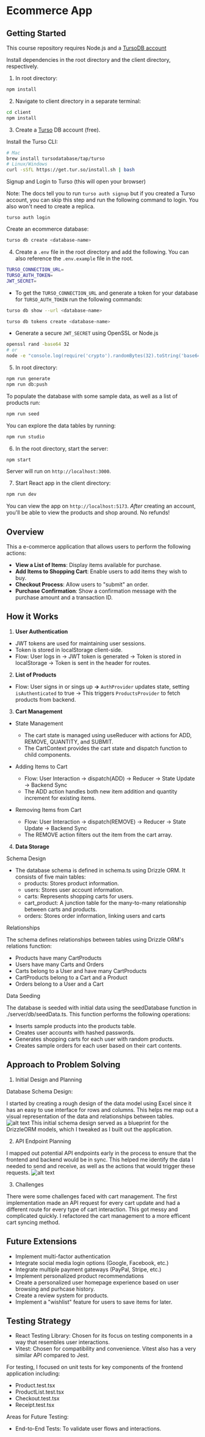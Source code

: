 # Ecommerce App

## Getting Started

This course repository requires Node.js and a [TursoDB account](https://turso.tech/)

Install dependencies in the root directory and the client directory, respectively. 

1. In root directory:
```bash
npm install
```
2. Navigate to client directory in a separate terminal:
```bash
cd client
npm install
```
3. Create a [Turso](https://turso.tech/) DB account (free).

Install the Turso CLI:
```bash
# Mac
brew install tursodatabase/tap/turso
# Linux/Windows
curl -sSfL https://get.tur.so/install.sh | bash
```
Signup and Login to Turso (this will open your browser)

Note: The docs tell you to run `turso auth signup` but if you created a Turso account, you can skip this step and run the following command to login. You also won't need to create a replica. 
```
turso auth login
```
Create an ecommerce database:
```bash
turso db create <database-name>
```
4. Create a `.env` file in the root directory and add the following. You can also reference the `.env.example` file in the root. 
```bash
TURSO_CONNECTION_URL=
TURSO_AUTH_TOKEN=
JWT_SECRET=
```
- To get the `TURSO_CONNECTION_URL` and generate a token for your database for `TURSO_AUTH_TOKEN` run the following commands:
```bash
turso db show --url <database-name>
```
```bash
turso db tokens create <database-name>
```
- Generate a secure `JWT_SECRET` using OpenSSL or Node.js
```bash
openssl rand -base64 32
# or
node -e "console.log(require('crypto').randomBytes(32).toString('base64'));"
```
5. In root directory:
```bash
npm run generate
npm run db:push
```
To populate the database with some sample data, as well as a list of products run:
```bash
npm run seed
```
You can explore the data tables by running:
```bash
npm run studio
```



6. In the root directory, start the server:
```bash
npm start
```
Server will run on `http://localhost:3000`.

7. Start React app in the client directory:
```bash
npm run dev
```
You can view the app on `http://localhost:5173`. *After* creating an account, you'll be able to view the products and shop around. No refunds!


## Overview
This a e-commerce application that allows users to perform the following actions:
- **View a List of Items**: Display items available for purchase.
- **Add Items to Shopping Cart**: Enable users to add items they wish to buy.
- **Checkout Process**: Allow users to "submit" an order.
- **Purchase Confirmation**: Show a confirmation message with the purchase amount and a transaction ID.

## How it Works
1. **User Authentication**
- JWT tokens are used for maintaining user sessions.
- Token is stored in localStorage client-side.
- Flow: User logs in -> JWT token is generated -> Token is stored in localStorage -> Token is sent in the header for routes.

2. **List of Products**
- Flow: User signs in or sings up **->** `AuthProvider` updates state, setting `isAuthenticated` to true -> This triggers `ProductsProvider` to fetch products from backend. 

3. **Cart Management**
- State Management
  - The cart state is managed using useReducer with actions for ADD, REMOVE, QUANTITY, and SUBMIT.
  - The CartContext provides the cart state and dispatch function to child components.

- Adding Items to Cart
  - Flow: User Interaction → dispatch(ADD) → Reducer → State Update → Backend Sync
  - The ADD action handles both new item addition and quantity increment for existing items.

- Removing Items from Cart
  - Flow: User Interaction → dispatch(REMOVE) → Reducer → State Update → Backend Sync
  - The REMOVE action filters out the item from the cart array.

4. **Data Storage**

Schema Design

- The database schema is defined in schema.ts using Drizzle ORM. It consists of five main tables:
  - products: Stores product information.
  - users: Stores user account information.
  - carts: Represents shopping carts for users.
  - cart_product: A junction table for the many-to-many relationship between carts and products.
  - orders: Stores order information, linking users and carts

Relationships

The schema defines relationships between tables using Drizzle ORM's relations function:
  - Products have many CartProducts
  - Users have many Carts and Orders
  - Carts belong to a User and have many CartProducts
  - CartProducts belong to a Cart and a Product
  - Orders belong to a User and a Cart

Data Seeding

The database is seeded with initial data using the seedDatabase function in ./server/db/seedData.ts. This function performs the following operations:
  - Inserts sample products into the products table.
  - Creates user accounts with hashed passwords.
  - Generates shopping carts for each user with random products.
  - Creates sample orders for each user based on their cart contents.


## Approach to Problem Solving

1. Initial Design and Planning

Database Schema Design:

I started by creating a rough design of the data model using Excel since it has an easy to use interface for rows and columns. This helps me map out a visual representation of the data and relationships between tables.
![alt text](./server/assets/data-model-design.png)
This initial schema design served as a blueprint for the DrizzleORM models, which I tweaked as I built out the application.

2. API Endpoint Planning

I mapped out potential API endpoints early in the process to ensure that the frontend and backend would be in sync. This helped me identify the data I needed to send and receive, as well as the actions that would trigger these requests.
![alt text](./server/assets/endpoint-design.png)

3. Challenges

There were some challenges faced with  cart management. The first implementation made an API request for every cart update and had a different route for every type of cart interaction. This got messy and complicated quickly. I refactored the cart management to a more efficent cart syncing method.

## Future Extensions
- Implement multi-factor authentication
- Integrate social media login options (Google, Facebook, etc.)
- Integrate multiple payment gateways (PayPal, Stripe, etc.)
- Implement personalized product recommendations
- Create a personalized user homepage experience based on user browsing and purhcase history.
- Create a review system for products.
- Implement a "wishlist" feature for users to save items for later.

## Testing Strategy
- React Testing Library: Chosen for its focus on testing components in a way that resembles user interactions.
- Vitest: Chosen for compatibility and convenience. Vitest also has a very similar API compared to Jest. 

For testing, I focused on unit tests for key components of the frontend application including:
- Product.test.tsx
- ProductList.test.tsx
- Checkout.test.tsx
- Receipt.test.tsx

Areas for Future Testing:
- End-to-End Tests: To validate user flows and interactions.


